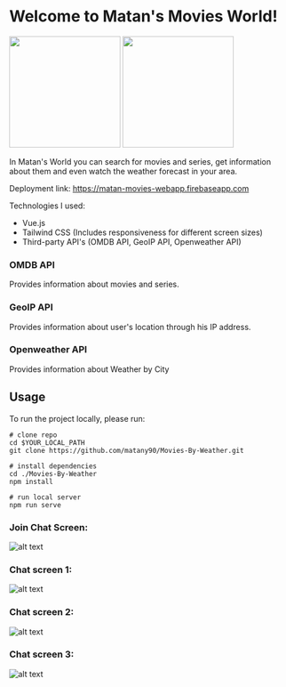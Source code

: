 # Welcome to Matan's Movies World!

<p float="left">
  <img src="https://imgur.com/tQSs7kp.png" width="200">
  <img src="https://image.flaticon.com/icons/png/512/3439/3439699.png" width="200">
</p>

In Matan's World you can search for movies and series, get information about them and even watch the weather forecast in your area.

Deployment link:
https://matan-movies-webapp.firebaseapp.com

Technologies I used:
- Vue.js
- Tailwind CSS (Includes responsiveness for different screen sizes)
- Third-party API's (OMDB API, GeoIP API, Openweather API)

### OMDB API
Provides information about movies and series.

### GeoIP API
Provides information about user's location through his IP address.

### Openweather API
Provides information about Weather by City

## Usage
To run the project locally, please run:

```shell
# clone repo
cd $YOUR_LOCAL_PATH
git clone https://github.com/matany90/Movies-By-Weather.git

# install dependencies
cd ./Movies-By-Weather
npm install

# run local server
npm run serve
```

### Join Chat Screen:
![alt text](https://imgur.com/1bcg7CR.png)

### Chat screen 1:
![alt text](https://imgur.com/hBy8NY7.png)

### Chat screen 2:
![alt text](https://imgur.com/HQlfjAt.png)

### Chat screen 3:
![alt text](https://imgur.com/n7hGFAi.png)



